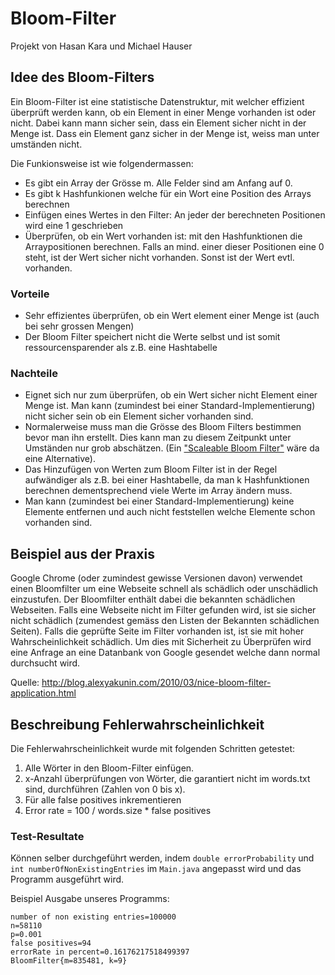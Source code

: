 Bloom-Filter
===

Projekt von Hasan Kara und Michael Hauser

## Idee des Bloom-Filters
Ein Bloom-Filter ist eine statistische Datenstruktur, 
mit welcher effizient überprüft werden kann, ob ein Element in einer Menge 
vorhanden ist oder nicht. Dabei kann mann sicher sein, dass ein Element 
sicher nicht in der Menge ist. Dass ein Element ganz sicher in der Menge ist,
weiss man unter umständen nicht. 

Die Funkionsweise ist wie folgendermassen:
- Es gibt ein Array der Grösse m. Alle Felder sind am Anfang auf 0.
- Es gibt k Hashfunkionen welche für ein Wort eine Position des Arrays berechnen
- Einfügen eines Wertes in den Filter: An jeder der berechneten Positionen wird eine 1 geschrieben
- Überprüfen, ob ein Wert vorhanden ist: mit den Hashfunktionen die Arraypositionen berechnen.
  Falls an mind. einer dieser Positionen eine 0 steht, ist der Wert sicher nicht vorhanden.
  Sonst ist der Wert evtl. vorhanden.

### Vorteile
- Sehr effizientes überprüfen, ob ein Wert element einer Menge ist (auch bei sehr grossen Mengen)
- Der Bloom Filter speichert nicht die Werte selbst und ist somit ressourcensparender als z.B. eine Hashtabelle

### Nachteile
- Eignet sich nur zum überprüfen, ob ein Wert sicher nicht Element einer Menge ist.
  Man kann (zumindest bei einer Standard-Implementierung) nicht sicher sein ob ein
  Element sicher vorhanden sind.
- Normalerweise muss man die Grösse des Bloom Filters bestimmen bevor man ihn erstellt.
  Dies kann man zu diesem Zeitpunkt unter Umständen nur grob abschätzen.
  (Ein ["Scaleable Bloom Filter"](http://gsd.di.uminho.pt/members/cbm/ps/dbloom.pdf) wäre da eine Alternative).
- Das Hinzufügen von Werten zum Bloom Filter ist in der Regel aufwändiger als z.B.
  bei einer Hashtabelle, da man k Hashfunktionen berechnen dementsprechend viele Werte im 
  Array ändern muss.
- Man kann (zumindest bei einer Standard-Implementierung) keine Elemente entfernen
  und auch nicht feststellen welche Elemente schon vorhanden sind.

## Beispiel aus der Praxis
Google Chrome (oder zumindest gewisse Versionen davon) verwendet einen Bloomfilter um eine Webseite schnell als schädlich oder 
unschädlich einzustufen. Der Bloomfilter enthält dabei die bekannten schädlichen Webseiten.
Falls eine Webseite nicht im Filter gefunden wird, ist sie sicher nicht schädlich 
(zumendest gemäss den Listen der Bekannten schädlichen Seiten). Falls die geprüfte Seite
im Filter vorhanden ist, ist sie mit hoher Wahrscheinlichkeit schädlich.
Um dies mit Sicherheit zu Überprüfen wird eine Anfrage an eine Datanbank von Google gesendet
welche dann normal durchsucht wird.

Quelle: http://blog.alexyakunin.com/2010/03/nice-bloom-filter-application.html

## Beschreibung Fehlerwahrscheinlichkeit
Die Fehlerwahrscheinlichkeit wurde mit folgenden Schritten getestet:  
1. Alle Wörter in den Bloom-Filter einfügen.
2. x-Anzahl überprüfungen von Wörter, die garantiert nicht im words.txt sind, durchführen (Zahlen von 0 bis x).
3. Für alle false positives inkrementieren
4. Error rate = 100 / words.size * false positives

### Test-Resultate
Können selber durchgeführt werden, indem `double errorProbability` und `int numberOfNonExistingEntries` im `Main.java` 
angepasst wird und das Programm ausgeführt wird.  

Beispiel Ausgabe unseres Programms:  
```
number of non existing entries=100000
n=58110
p=0.001
false positives=94
errorRate in percent=0.16176217518499397
BloomFilter{m=835481, k=9}
```
